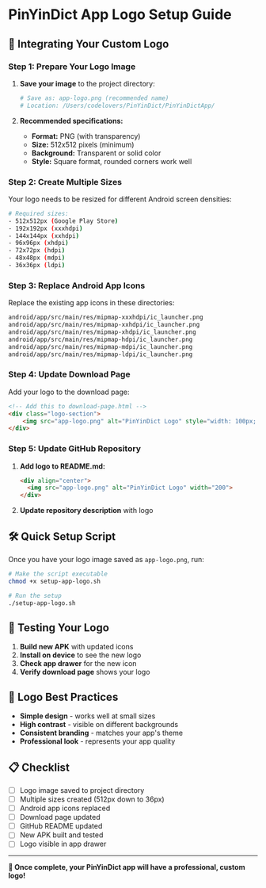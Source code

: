 # PinYinDict App Logo Setup Guide

## 🎨 **Integrating Your Custom Logo**

### **Step 1: Prepare Your Logo Image**

1. **Save your image** to the project directory:
   ```bash
   # Save as: app-logo.png (recommended name)
   # Location: /Users/codelovers/PinYinDict/PinYinDictApp/
   ```

2. **Recommended specifications:**
   - **Format:** PNG (with transparency)
   - **Size:** 512x512 pixels (minimum)
   - **Background:** Transparent or solid color
   - **Style:** Square format, rounded corners work well

### **Step 2: Create Multiple Sizes**

Your logo needs to be resized for different Android screen densities:

```bash
# Required sizes:
- 512x512px (Google Play Store)
- 192x192px (xxxhdpi)
- 144x144px (xxhdpi) 
- 96x96px (xhdpi)
- 72x72px (hdpi)
- 48x48px (mdpi)
- 36x36px (ldpi)
```

### **Step 3: Replace Android App Icons**

Replace the existing app icons in these directories:

```bash
android/app/src/main/res/mipmap-xxxhdpi/ic_launcher.png
android/app/src/main/res/mipmap-xxhdpi/ic_launcher.png
android/app/src/main/res/mipmap-xhdpi/ic_launcher.png
android/app/src/main/res/mipmap-hdpi/ic_launcher.png
android/app/src/main/res/mipmap-mdpi/ic_launcher.png
android/app/src/main/res/mipmap-ldpi/ic_launcher.png
```

### **Step 4: Update Download Page**

Add your logo to the download page:

```html
<!-- Add this to download-page.html -->
<div class="logo-section">
    <img src="app-logo.png" alt="PinYinDict Logo" style="width: 100px; height: 100px; border-radius: 20px; margin: 20px;">
</div>
```

### **Step 5: Update GitHub Repository**

1. **Add logo to README.md:**
   ```markdown
   <div align="center">
     <img src="app-logo.png" alt="PinYinDict Logo" width="200">
   </div>
   ```

2. **Update repository description** with logo

## 🛠️ **Quick Setup Script**

Once you have your logo image saved as `app-logo.png`, run:

```bash
# Make the script executable
chmod +x setup-app-logo.sh

# Run the setup
./setup-app-logo.sh
```

## 📱 **Testing Your Logo**

1. **Build new APK** with updated icons
2. **Install on device** to see the new logo
3. **Check app drawer** for the new icon
4. **Verify download page** shows your logo

## 🎯 **Logo Best Practices**

- **Simple design** - works well at small sizes
- **High contrast** - visible on different backgrounds
- **Consistent branding** - matches your app's theme
- **Professional look** - represents your app quality

## 📋 **Checklist**

- [ ] Logo image saved to project directory
- [ ] Multiple sizes created (512px down to 36px)
- [ ] Android app icons replaced
- [ ] Download page updated
- [ ] GitHub README updated
- [ ] New APK built and tested
- [ ] Logo visible in app drawer

---

**🎉 Once complete, your PinYinDict app will have a professional, custom logo!**
